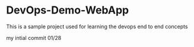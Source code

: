 # DevOps-Demo-WebApp
This is a sample project used for learning the devops end to end concepts

my intial commit 01/28
